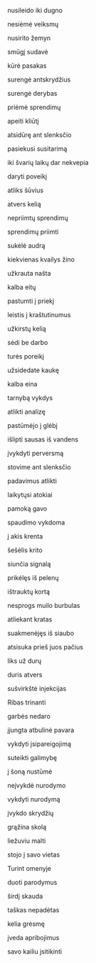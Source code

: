 nusileido iki dugno

nesiėmė veiksmų

nusirito žemyn

smūgį sudavė

kūrė pasakas

surengė antskrydžius

surengė derybas

priėmė sprendimų

apeiti kliūtį

atsidūrę ant slenksčio

pasiekusi susitarimą

iki švarių laikų dar nekvepia

daryti poveikį

atliks šūvius

atvers kelią

nepriimtų sprendimų

sprendimų priimti

sukėlė audrą

kiekvienas kvailys žino

užkrauta našta

kalba eitų

pastumti į priekį

leistis į kraštutinumus

užkirstų kelią

sėdi be darbo

turės poreikį

užsidedate kaukę

kalba eina

tarnybą vykdys

atlikti analizę

pastūmėjo į glėbį

išlipti sausas iš vandens

įvykdyti perversmą

stovime ant slenksčio

padavimus atlikti

laikytųsi atokiai

pamoką gavo

spaudimo vykdoma

į akis krenta

šešėlis krito

siunčia signalą

prikėlęs iš pelenų

ištrauktų kortą

nesprogs muilo burbulas

atliekant kratas

suakmenėjęs iš siaubo

atsisuka prieš juos pačius

liks už durų

duris atvers

sušvirkštė injekcijas

Ribas trinanti

garbės nedaro

įjungta atbulinė pavara

vykdyti įsipareigojimą

suteikti galimybę

į šoną nustūmė

neįvykdė nurodymo

vykdyti nurodymą

įvykdo skrydžių

grąžina skolą

liežuviu malti

stojo į savo vietas

Turint omenyje

duoti parodymus

širdį skauda

taškas nepadėtas

kelia grėsmę

įveda apribojimus

savo kailiu įsitikinti

